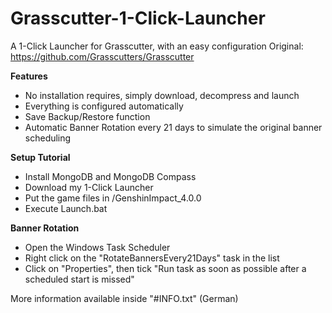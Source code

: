 # Grasscutter-1-Click-Launcher
A 1-Click Launcher for Grasscutter, with an easy configuration
Original: https://github.com/Grasscutters/Grasscutter

**Features**

- No installation requires, simply download, decompress and launch
- Everything is configured automatically
- Save Backup/Restore function
- Automatic Banner Rotation every 21 days to simulate the original banner scheduling
  
**Setup Tutorial**

- Install MongoDB and MongoDB Compass
- Download my 1-Click Launcher
- Put the game files in /GenshinImpact_4.0.0
- Execute Launch.bat

**Banner Rotation**

- Open the Windows Task Scheduler
- Right click on the "RotateBannersEvery21Days" task in the list
- Click on "Properties", then tick "Run task as soon as possible after a scheduled start is missed"

More information available inside "#INFO.txt" (German)
